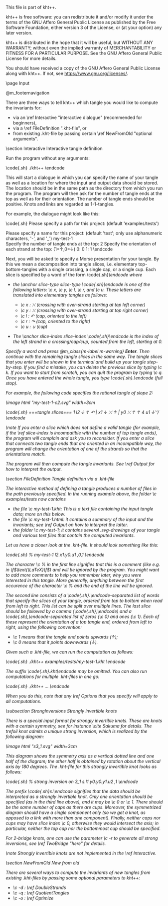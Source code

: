 
This file is part of kht++.

kht++ is free software: you can redistribute it and/or modify
it under the terms of the GNU Affero General Public License as 
published by the Free Software Foundation, either version 3 of 
the License, or (at your option) any later version.

kht++ is distributed in the hope that it will be useful,
but WITHOUT ANY WARRANTY; without even the implied warranty of
MERCHANTABILITY or FITNESS FOR A PARTICULAR PURPOSE.  See the
GNU Affero General Public License for more details.

You should have received a copy of the GNU Affero General 
Public License along with kht++.  If not, see 
<https://www.gnu.org/licenses/>.



\page Input

@m_footernavigation

There are three ways to tell kht++ which tangle you would like to compute the invariants for: 

- via an \ref Interactive "interactive dialogue" (recommended for beginners), 
- via a \ref FileDefinition ".kht-file", or
- from existing .kht-file by passing certain \ref NewFromOld "optional arguments". 

\section Interactive Interactive tangle definition

Run the program without any arguments:

\code{.sh}
./kht++
\endcode

This will start a dialogue in which you can specify the name of your tangle as well as a location for where the input and output data should be stored. The location should be in the same path as the directory from which you run the program. The program will then ask for the number of tangle ends at the top as well as for their orientation. The number of tangle ends should be positive. Knots and links are regarded as 1-1-tangles. 

For example, the dialogue might look like this:

\code{.sh}
Please specify a path for this project: 
(default 'examples/tests') 
              
Please specify a name for this project: 
(default 'test'; only use alphanumeric characters, '-', and '_')
my-test-1    
Specify the number of tangle ends at the top:
2
Specify the orientation of each strand at the top: (1=↑,0=↓)
0: 0
1: 1
\endcode

Next, you will be asked to specify a Morse presentation for your tangle. By this we mean a decomposition into tangle slices, i.e. elementary top-bottom-tangles with a single crossing, a single cap, or a single cup. Each slice is specified by a word of the form \code{.sh}<c><i>\endcode where

- the  \anchor slice-type  slice-type \code{.sh}<c>\endcode is one of the following letters: \c x, \c y, \c l, \c r, and \c u. These letters are translated into elementary tangles  as follows:

    - \c x : ⤬ (crossing with over-strand starting at top left corner)
    - \c y : ⤫ (crossing with over-strand starting at top right corner)
    - \c l : ↶ (cap, oriented to the left)
    - \c r : ↷ (cap, oriented to the right)
    - \c u : ∪ (cup)

- The \anchor slice-index  slice-index \code{.sh}<i>\endcode is the index of the left strand in a crossing/cap/cup, counted from the left, starting at 0. 

Specify a word and press @m_class{m-label m-warning} **Enter**. Then continue with the remaining tangle slices in the same way. The tangle slices that you enter will be shown in the terminal and build up your tangle step-by-step. If you find a mistake, you can delete the previous slice by typing \c k. If you want to start from scratch, you can quit the program by typing \c q. Once you have entered the whole tangle, you type \code{.sh}.\endcode (full stop). 

For example, the following code specifies the rational tangle of slope 2:

\image html "my-test-1-c2.svg" width=3cm

\code{.sh}
===tangle slices===
1 l2    ↓ ↑  ↶ 
| x1    ↓  ⤬  ↑ 
| y0     ⤫  ↑ ↑ 
4 u1    ↓   ͝  /
\endcode

\note If you enter a slice which does not define a valid tangle (for example, if the \ref slice-index is incompatible with the number of top tangle ends), the program will complain and ask you to reconsider.  If you enter a slice that connects two tangle ends that are oriented in an incompatible way, the program will change the orientation of one of the strands so that the orientations match. 

The program will then compute the tangle invariants. See \ref Output for how to interpret the output. 

\section FileDefinition Tangle definition via a .kht-file

The interactive method of defining a tangle produces a number of files in the path previously specified. In the running example above, the folder \c examples/tests now contains

- the file \c my-test-1.kht: This is a text file containing the input tangle data; more on this below.
- the file \c my-test-1.html: it contains a summary of the input and the invariants; see \ref Output on how to interpret the latter. 
- the folder \c my-test-1; it contains several .svg-drawings of your tangle and various text files that contain the computed invariants. 

Let us have a closer look at the .kht-file.  It should look something like this:

\code{.sh}
% my-test-1
l2.x1.y0.u1
,0,1
\endcode

The character \c % in the first line signifies that this is a comment (like e.g. in \f$\text{\LaTeX}\f$) and will be ignored by the program. You might want to add more comments to help you remember later, why you were interested in this tangle. More generally, anything between the first occurence of the character \c % and the end of the line will be ignored. 

The second line consists of a \code{.sh}.\endcode-separated list of words that specify the slices of your tangle, ordered from top to bottom when read from left to right. This list can be split over multiple lines. 
The last slice should be followed by a comma (\code{.sh},\endcode) and a \code{.sh},\endcode-separated list of zeros (\c 0) and  ones (\c 1). Each of these represent the orientation of a top tangle end, ordered from left to right, using the following convention:

- \c 1 means that the tangle end points upwards (↑);
- \c 0 means that it points downwards (↓).

Given such a .kht-file, we can run the computation as follows:

\code{.sh}
./kht++ examples/tests/my-test-1.kht
\endcode

The suffix \code{.sh}.kht\endcode may be omitted.  You can also run computations for multiple .kht-files in one go:

\code{.sh}
./kht++ <path-to-file-1> ... <path-to-file-N>
\endcode

When you do this, note that any \ref Options that you specify will apply to all computations. 

\subsection StrongInversions Strongly invertible knots

There is a special input format for strongly invertible knots. These are knots with a certain symmetry, see for instance \cite Sakuma for details. The trefoil knot admits a unique strong inversion, which is realized by the following diagram:

\image html "s3_1.svg" width=3cm

This diagram shows the symmetry axis as a vertical dotted line and one half of the diagram; the other half is obtained by rotation about the vertical axis by 180 degrees. The .kht-file for this strongly invertible knot looks as follows:

\code{.sh}
%  strong inversion on 3_1
s.l1.y0.y0.y1.u2
,1
\endcode

The prefix \code{.sh}s.\endcode signifies that the data should be interpreted as a strongly invertible knot. 
Only one orientation should be specified (as in the third line above), and it may be \c 0 or \c 1. 
There should be the same number of caps as there are cups. 
Moreover, the symmetrized diagram should have a single component only (so we get a knot, as opposed to a link with more than one component). 
Finally, neither caps nor cups may have slice index \c 0, otherwise they would intersect the axis; in particular, neither the top cap nor the bottommost cup should be specified.

For 2-bridge knots, one can use the parameter \c -r to generate all strong inversions, see \ref TwoBridge "here" for details. 

\note Strongly invertible knots are not implemented in the \ref Interactive. 


\section NewFromOld New from old

There are several ways to compute the invariants of new tangles from existing .kht-files by passing some optional parameters to kht++:


- \c -d : \ref DoubleStrands
- \c -q : \ref QuotientTangles
- \c -o : \ref Optimize 


